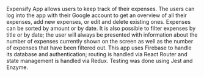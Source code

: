 Expensify App allows users to keep track of their expenses. The users can log into the app with their Google account to get an overview of all their expenses, add new expenses, or edit and delete existing ones. Expenses can be sorted by amount or by date. It is also possible to filter expenses by title or by date; the user will always be presented with information about the number of expenses currently shown on the screen as well as the number of expenses that have been filtered out. This app uses Firebase to handle its database and authentication; routing is handled via React Router and state management is handled via Redux. Testing was done using Jest and Enzyme.